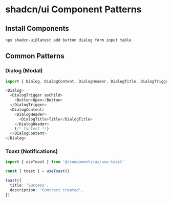 # shadcn/ui Component Patterns

## Install Components

```bash
npx shadcn-ui@latest add button dialog form input table
```

## Common Patterns

### Dialog (Modal)
```typescript
import { Dialog, DialogContent, DialogHeader, DialogTitle, DialogTrigger } from '@/components/ui/dialog'

<Dialog>
  <DialogTrigger asChild>
    <Button>Open</Button>
  </DialogTrigger>
  <DialogContent>
    <DialogHeader>
      <DialogTitle>Title</DialogTitle>
    </DialogHeader>
    {/* Content */}
  </DialogContent>
</Dialog>
```

### Toast (Notifications)
```typescript
import { useToast } from '@/components/ui/use-toast'

const { toast } = useToast()

toast({
  title: 'Success',
  description: 'Contract created',
})
```
